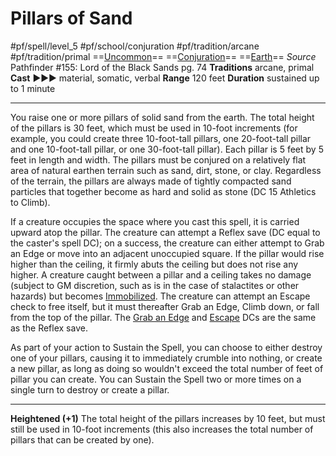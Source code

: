 # Pillars of Sand
#pf/spell/level_5 #pf/school/conjuration #pf/tradition/arcane #pf/tradition/primal
==[Uncommon](../../../Traits/Uncommon.md)== ==[Conjuration](../../../Traits/Conjuration.md)== ==[Earth](../../../Traits/Earth.md)==
*Source* Pathfinder #155: Lord of the Black Sands pg. 74
**Traditions** arcane, primal
**Cast** ►►► material, somatic, verbal
**Range** 120 feet
**Duration** sustained up to 1 minute

---
You raise one or more pillars of solid sand from the earth. The total height of the pillars is 30 feet, which must be used in 10-foot increments (for example, you could create three 10-foot-tall pillars, one 20-foot-tall pillar and one 10-foot-tall pillar, or one 30-foot-tall pillar). Each pillar is 5 feet by 5 feet in length and width. The pillars must be conjured on a relatively flat area of natural earthen terrain such as sand, dirt, stone, or clay. Regardless of the terrain, the pillars are always made of tightly compacted sand particles that together become as hard and solid as stone (DC 15 Athletics to Climb).

If a creature occupies the space where you cast this spell, it is carried upward atop the pillar. The creature can attempt a Reflex save (DC equal to the caster's spell DC); on a success, the creature can either attempt to Grab an Edge or move into an adjacent unoccupied square. If the pillar would rise higher than the ceiling, it firmly abuts the ceiling but does not rise any higher. A creature caught between a pillar and a ceiling takes no damage (subject to GM discretion, such as is in the case of stalactites or other hazards) but becomes [Immobilized](../../../Conditions/Immobilized.md). The creature can attempt an Escape check to free itself, but it must thereafter Grab an Edge, Climb down, or fall from the top of the pillar. The [Grab an Edge](../../../Actions/Grab%20an%20Edge.md) and [Escape](../../../Actions/Escape.md) DCs are the same as the Reflex save.

As part of your action to Sustain the Spell, you can choose to either destroy one of your pillars, causing it to immediately crumble into nothing, or create a new pillar, as long as doing so wouldn't exceed the total number of feet of pillar you can create. You can Sustain the Spell two or more times on a single turn to destroy or create a pillar.

<hr>

**Heightened (+1)** The total height of the pillars increases by 10 feet, but must still be used in 10-foot increments (this also increases the total number of pillars that can be created by one).